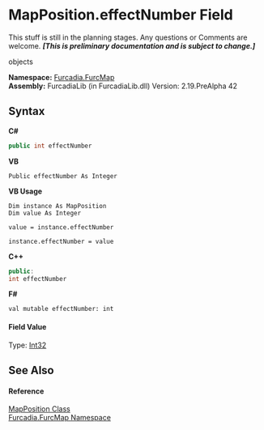 # MapPosition.effectNumber Field
This stuff is still in the planning stages. Any questions or Comments are welcome. _**\[This is preliminary documentation and is subject to change.\]**_

objects

**Namespace:**&nbsp;<a href="N_Furcadia_FurcMap">Furcadia.FurcMap</a><br />**Assembly:**&nbsp;FurcadiaLib (in FurcadiaLib.dll) Version: 2.19.PreAlpha 42

## Syntax

**C#**<br />
``` C#
public int effectNumber
```

**VB**<br />
``` VB
Public effectNumber As Integer
```

**VB Usage**<br />
``` VB Usage
Dim instance As MapPosition
Dim value As Integer

value = instance.effectNumber

instance.effectNumber = value
```

**C++**<br />
``` C++
public:
int effectNumber
```

**F#**<br />
``` F#
val mutable effectNumber: int
```


#### Field Value
Type: <a href="http://msdn2.microsoft.com/en-us/library/td2s409d" target="_blank">Int32</a>

## See Also


#### Reference
<a href="T_Furcadia_FurcMap_MapPosition">MapPosition Class</a><br /><a href="N_Furcadia_FurcMap">Furcadia.FurcMap Namespace</a><br />
